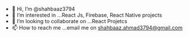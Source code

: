 - 👋 Hi, I’m @shahbaaz3794
- 👀 I’m interested in ...React Js, Firebase, React Native projects
- 💞️ I’m looking to collaborate on ...React Projetcs
- 📫 How to reach me ...email me on shahbaaz.ahmad3794@gmail.com

<!---
shahbaaz3794/shahbaaz3794 is a ✨ special ✨ repository because its `README.md` (this file) appears on your GitHub profile.
You can click the Preview link to take a look at your changes.
--->
